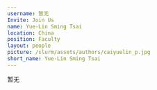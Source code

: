```yaml
---
username: 暂无
Invite: Join Us
name: Yue-Lin Sming Tsai
location: China
position: Faculty
layout: people
picture: /slurm/assets/authors/caiyuelin_p.jpg
short_name: Yue-Lin Sming Tsai
---
```


暂无
